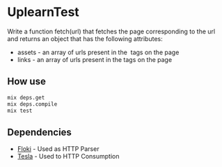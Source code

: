 
# UplearnTest

  

Write a function fetch(url) that fetches the page corresponding to the url and returns an object
that has the following attributes:
- assets - an array of urls present in the <img> tags on the page
- links - an array of urls present in the <a> tags on the page

  

## How use

```bash
mix deps.get
mix deps.compile
mix test
```

  
## Dependencies
* [Floki](https://hexdocs.pm/floki/Floki.html) - Used as HTTP Parser
* [Tesla](https://hexdocs.pm/tesla/readme.html) - Used to HTTP Consumption